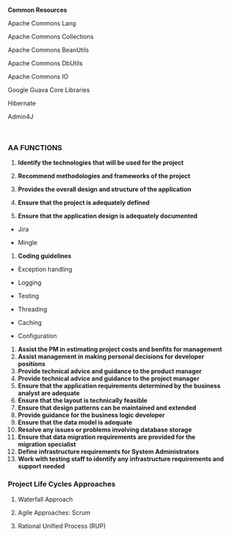 **Common Resources**

Apache Commons Lang

Apache Commons Collections

Apache Commons BeanUtils

Apache Commons DbUtils

Apache Commons IO

Google Guava Core Libraries

Hibernate

Admin4J

 

### **AA FUNCTIONS**

1.  **Identify the technologies that will be used for the project**

2.  **Recommend methodologies and frameworks of the project**

3.  **Provides the overall design and structure of the application**

4.  **Ensure that the project is adequately defined**

5.  **Ensure that the application design is adequately documented**

- Jira

- Mingle

1. **Coding guidelines**

-   Exception handling

-   Logging

-   Testing

-   Threading

-   Caching

-   Configuration

1.  **Assist the PM in estimating project costs and benfits for management**
2.  **Assist management in making personal decisions for developer positions**
3.  **Provide technical advice and guidance to the product manager**
4.  **Provide technical advice and guidance to the project manager**
5.  **Ensure that the application requirements determined by the business analyst are adequate**
6.  **Ensure that the layout is technically feasible**
7.  **Ensure that design patterns can be maintained and extended**
8.  **Provide guidance for the business logic developer**
9.  **Ensure that the data model is adequate**
10.  **Resolve any issues or problems involving database storage**
11.  **Ensure that data migration requirements are provided for the migration specialist**
12.  **Define infrastructure requirements for System Administrators**
13.  **Work with testing staff to identify any infrastructure requirements and support needed**




### Project Life Cycles Approaches

1.  Waterfall Approach

2.  Agile Approaches: Scrum

3.  Rational Unified Process (RUP)
